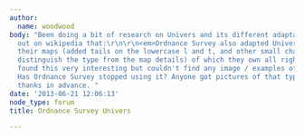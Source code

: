 ```yaml
---
author:
  name: woodwood
body: "Been doing a bit of research on Univers and its different adaptations, found
  out on wikipedia that:\r\n\r\n<em>Ordnance Survey also adapted Univers for use on
  their maps (added tails on the lowercase l and t, and other small changes to help
  distinguish the type from the map details) of which they own all rights to.<em>\r\n\r\nI
  found this very interesting but couldn't find any image / examples of that typeface.
  Has Ordnance Survey stopped using it? Anyone got pictures of that typeface?\r\n\r\nMany
  thanks in advance. "
date: '2013-06-21 12:06:13'
node_type: forum
title: Ordnance Survey Univers

---
```

